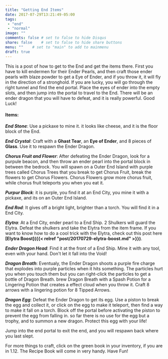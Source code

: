 ```yaml
---
title: "Getting End Items"
date: 2017-07-29T13:21:49-05:00
tags:
 - "end"
 - "normal"
image: ""
comments: false # set to false to hide Disqus
share: false 	# set to false to hide share buttons
menu: ""	# set to "main" to add to mainmenu
draft: true
---
```

This is a post of how to get to the End and get the items there. First you have to kill endermen for their Ender Pearls, and then craft those ender pearls with blaze powder to get a Eye of Ender, and if you throw it, it will fly in the direction of a stronghold. If you are lucky, you will go through the right tunnel and find the end portal. Place the eyes of ender into the empty slots, and then jump into the portal to travel to the End. There will be an ender dragon that you will have to defeat, and it is really powerful. Good Luck!

<!--more-->

#### Items:

***End Stone***: Use a pickaxe to mine it. it looks like cheese, and it is the floor block of the End.

***End Crystal***: Craft with a **Ghast Tear**, an **Eye of Ender**, and 8 pieces of **Glass**. Use it to respawn the Ender Dragon.

***Chorus Fruit and Flower***: After defeating the Ender Dragon, look for a purpule beacon, and then throw an ender pearl into the portal block in between the bedrock. You will spawn on a Outer End Island with purple trees called Chorus Trees that you break to get Chorus Fruit, break the flowers to get Chorus Flowers. Chorus Flowers grow more chorus fruit, while chorus fruit teleports you when you eat it.

***Purpur Block***: it is purple, you find it at an End City, you mine it with a pickaxe, and its on an Outer End Island.

***End Rod***: It gives off a bright light, brighter than a torch. You will find it in a End City.

***Elytra***: At a End City, ender pearl to a End Ship. 2 Shulkers will guard the Elytra. Defeat the shulkers and take the Elytra from the item frame. If you want to know how to do a cool trick with the Elytra, check out this post here **[Elytra Boost]({{< relref "post/20170729-elytra-boost.md" >}})**.

***Ender Dragon Head***: Find it at the front of a End Ship. Mine it with any tool, even with your hand. Don't let it fall into the Void!

***Dragon Breath***: Eventualy, the Ender Dragon shoots a purple fire charge that explodes into purple particles when it hits something. The particles hurt you when you touch them but you can right-click the particles to get a bottle of Dragon Breath. brew Dragon Breath with a Spash Potion for a Lingering Potion that creates a effect cloud when you throw it. Craft 8 arrows with a lingering potion for 8 Tipped Arrows.

***Dragon Egg***: Defeat the Ender Dragon to get its egg. Use a piston to break the egg and collect it, or click on the egg to make it teleport, then find a way to make it fall on a torch. Block off the portal before activating the piston to prevent the egg from falling in. so far there is no use for the egg but a trophy, and to summon a new dragon. Protect this egg with your life!

Jump into the end portal to exit the end, and you will respawn back where you last slept.

For more things to craft, click on the green book in your inventory, if you are in 1.12. The Recipe Book will come in very handy. Have Fun!
